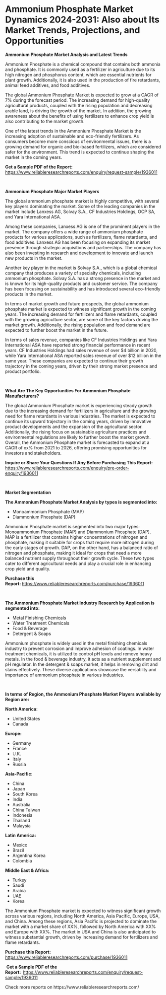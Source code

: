 <p><h1>Ammonium Phosphate Market Dynamics 2024-2031: Also about Its Market Trends, Projections, and Opportunities</h1></p><p><strong>Ammonium Phosphate Market Analysis and Latest Trends</strong></p>
<p><p>Ammonium Phosphate is a chemical compound that contains both ammonia and phosphate. It is commonly used as a fertilizer in agriculture due to its high nitrogen and phosphorus content, which are essential nutrients for plant growth. Additionally, it is also used in the production of fire retardants, animal feed additives, and food additives.</p><p>The global Ammonium Phosphate Market is expected to grow at a CAGR of 7% during the forecast period. The increasing demand for high-quality agricultural products, coupled with the rising population and decreasing arable land, is driving the growth of the market. In addition, the growing awareness about the benefits of using fertilizers to enhance crop yield is also contributing to the market growth.</p><p>One of the latest trends in the Ammonium Phosphate Market is the increasing adoption of sustainable and eco-friendly fertilizers. As consumers become more conscious of environmental issues, there is a growing demand for organic and bio-based fertilizers, which are considered safer for the environment. This trend is expected to continue shaping the market in the coming years.</p></p>
<p><strong>Get a Sample PDF of the Report:&nbsp;</strong> <a href="https://www.reliableresearchreports.com/enquiry/request-sample/1936011">https://www.reliableresearchreports.com/enquiry/request-sample/1936011</a></p>
<p>&nbsp;</p>
<p><strong>Ammonium Phosphate Major Market Players</strong></p>
<p><p>The global ammonium phosphate market is highly competitive, with several key players dominating the market. Some of the leading companies in the market include Lanxess AG, Solvay S.A., CF Industries Holdings, OCP SA, and Yara International ASA.</p><p>Among these companies, Lanxess AG is one of the prominent players in the market. The company offers a wide range of ammonium phosphate products for various applications, such as fertilizers, flame retardants, and food additives. Lanxess AG has been focusing on expanding its market presence through strategic acquisitions and partnerships. The company has also been investing in research and development to innovate and launch new products in the market.</p><p>Another key player in the market is Solvay S.A., which is a global chemical company that produces a variety of specialty chemicals, including ammonium phosphate. Solvay S.A. has a strong presence in the market and is known for its high-quality products and customer service. The company has been focusing on sustainability and has introduced several eco-friendly products in the market.</p><p>In terms of market growth and future prospects, the global ammonium phosphate market is expected to witness significant growth in the coming years. The increasing demand for fertilizers and flame retardants, coupled with the growing agriculture sector, are some of the key factors driving the market growth. Additionally, the rising population and food demand are expected to further boost the market in the future.</p><p>In terms of sales revenue, companies like CF Industries Holdings and Yara International ASA have reported strong financial performance in recent years. CF Industries Holdings had sales revenue of over $4 billion in 2020, while Yara International ASA reported sales revenue of over $12 billion in the same year. These companies are expected to continue their growth trajectory in the coming years, driven by their strong market presence and product portfolio.</p></p>
<p>&nbsp;</p>
<p><strong>What Are The Key Opportunities For Ammonium Phosphate Manufacturers?</strong></p>
<p><p>The global Ammonium Phosphate market is experiencing steady growth due to the increasing demand for fertilizers in agriculture and the growing need for flame retardants in various industries. The market is expected to continue its upward trajectory in the coming years, driven by innovative product developments and the expansion of the agricultural sector. Additionally, the rising focus on sustainable agriculture practices and environmental regulations are likely to further boost the market growth. Overall, the Ammonium Phosphate market is forecasted to expand at a CAGR of xx% from 2021 to 2026, offering promising opportunities for investors and stakeholders.</p></p>
<p><strong>Inquire or Share Your Questions If Any Before Purchasing This Report:</strong> <a href="https://www.reliableresearchreports.com/enquiry/pre-order-enquiry/1936011">https://www.reliableresearchreports.com/enquiry/pre-order-enquiry/1936011</a></p>
<p>&nbsp;</p>
<p><strong>Market Segmentation</strong></p>
<p><strong>The Ammonium Phosphate Market Analysis by types is segmented into:</strong></p>
<p><ul><li>Monoammonium Phosphate (MAP)</li><li>Diammonium Phosphate (DAP)</li></ul></p>
<p><p>Ammonium Phosphate market is segmented into two major types: Monoammonium Phosphate (MAP) and Diammonium Phosphate (DAP). MAP is a fertilizer that contains higher concentrations of nitrogen and phosphate, making it suitable for crops that require more nitrogen during the early stages of growth. DAP, on the other hand, has a balanced ratio of nitrogen and phosphate, making it ideal for crops that need a more balanced nutrient supply throughout their growth cycle. These two types cater to different agricultural needs and play a crucial role in enhancing crop yield and quality.</p></p>
<p><strong>Purchase this Report:&nbsp;</strong><a href="https://www.reliableresearchreports.com/purchase/1936011">https://www.reliableresearchreports.com/purchase/1936011</a></p>
<p>&nbsp;</p>
<p><strong>The Ammonium Phosphate Market Industry Research by Application is segmented into:</strong></p>
<p><ul><li>Metal Finishing Chemicals</li><li>Water Treatment Chemicals</li><li>Food & Beverage</li><li>Detergent & Soaps</li></ul></p>
<p><p>Ammonium phosphate is widely used in the metal finishing chemicals industry to prevent corrosion and improve adhesion of coatings. In water treatment chemicals, it is utilized to control pH levels and remove heavy metals. In the food & beverage industry, it acts as a nutrient supplement and pH regulator. In the detergent & soaps market, it helps in removing dirt and stains effectively. These diverse applications showcase the versatility and importance of ammonium phosphate in various industries.</p></p>
<p>&nbsp;</p>
<p><strong>In terms of Region, the Ammonium Phosphate Market Players available by Region are:</strong></p>
<p>
    <p> <strong> North America: </strong>
        <ul>
            <li>United States</li>
            <li>Canada</li>
        </ul>
        </p> 
    <p> <strong> Europe: </strong>
        <ul>
            <li>Germany</li>
            <li>France</li>
            <li>U.K.</li>
            <li>Italy</li>
            <li>Russia</li>
        </ul>
        </p> 
    <p> <strong> Asia-Pacific: </strong>
        <ul>
            <li>China</li>
            <li>Japan</li>
            <li>South Korea</li>
            <li>India</li>
            <li>Australia</li>
            <li>China Taiwan</li>
            <li>Indonesia</li>
            <li>Thailand</li>
            <li>Malaysia</li>
        </ul>
        </p> 
    <p> <strong> Latin America: </strong>
        <ul>
            <li>Mexico</li>
            <li>Brazil</li>
            <li>Argentina Korea</li>
            <li>Colombia</li>
        </ul>
        </p> 
    <p> <strong> Middle East & Africa: </strong>
        <ul>
            <li>Turkey</li>
            <li>Saudi</li>
            <li>Arabia</li>
            <li>UAE</li>
            <li>Korea</li>
        </ul>
    </p>
    </p>
<p><p>The Ammonium Phosphate market is expected to witness significant growth across various regions, including North America, Asia Pacific, Europe, USA, and China. Among these regions, Asia Pacific is projected to dominate the market with a market share of XX%, followed by North America with XX% and Europe with XX%. The market in USA and China is also anticipated to witness substantial growth, driven by increasing demand for fertilizers and flame retardants.</p></p>
<p><strong>Purchase this Report: </strong><a href="https://www.reliableresearchreports.com/purchase/1936011">https://www.reliableresearchreports.com/purchase/1936011</a></p>
<p>&nbsp;<strong>Get a Sample PDF of the Report:&nbsp;&nbsp;</strong><a href="https://www.reliableresearchreports.com/enquiry/request-sample/1936011">https://www.reliableresearchreports.com/enquiry/request-sample/1936011</a></p>
<p><strong></strong></p>
<p>Check more reports on https://www.reliableresearchreports.com/</p>